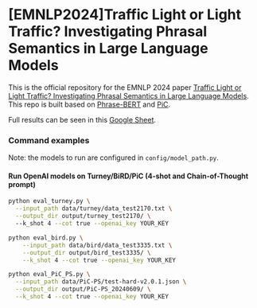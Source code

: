 # [EMNLP2024]Traffic Light or Light Traffic? Investigating Phrasal Semantics in Large Language Models

This is the official repository for the EMNLP 2024 paper [Traffic Light or Light Traffic? Investigating Phrasal Semantics in Large Language Models]([https://arxiv.org/abs/2109.06304](https://openreview.net/forum?id=5loBBDD3c3#discussion)). This repo is built based on [Phrase-BERT](https://github.com/sf-wa-326/phrase-bert-topic-model) and [PiC](https://github.com/Phrase-in-Context/eval).


Full results can be seen in this [Google Sheet](https://docs.google.com/spreadsheets/d/1LIog3UmaOw2sFsDQzgHdYfmX8Bqohy7mrriu87a-PPI/edit?usp=sharing).




### Command examples
Note: the models to run are configured in `config/model_path.py`.

#### Run OpenAI models on Turney/BiRD/PiC (4-shot and Chain-of-Thought prompt)
```bash
python eval_turney.py \
  --input_path data/turney/data_test2170.txt \
  --output_dir output/turney_test2170/ \ 
  --k_shot 4 --cot true --openai_key YOUR_KEY
```

```bash
python eval_bird.py \
    --input_path data/bird/data_test3335.txt \
    --output_dir output/bird_test3335/ \
    --k_shot 4 --cot true --openai_key YOUR_KEY
```

```bash
python eval_PiC_PS.py \
  --input_path data/PiC-PS/test-hard-v2.0.1.json \
  --output_dir output/PiC-PS_20240609/ \
  --k_shot 4 --cot true --openai_key YOUR_KEY
```